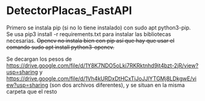 # DetectorPlacas_FastAPI

Primero se instala pip (si no lo tiene instalado) con sudo apt python3-pip. Se usa pip3 install -r requirements.txt para instalar las bibliotecas necesarias. ~~Opencv no instala bien con pip así que hay que usar el comando sudo apt install python3-opencv.~~

Se decargan los pesos de https://drive.google.com/file/d/1Y8K7NDO5oLki7RKRktnhd9jt4bzt-2jR/view?usp=sharing y https://drive.google.com/file/d/1Vh4kURDxDtHCxTiJoJJlYTGMj8LDkgwE/view?usp=sharing (son dos archivos diferentes), y se situan en la misma carpeta que el resto

